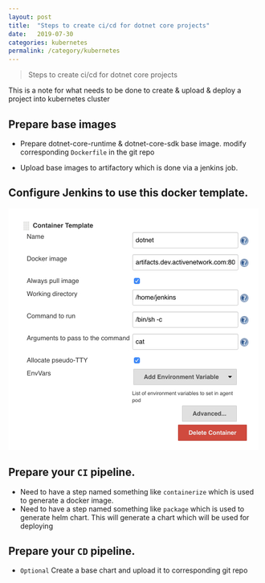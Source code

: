 ```yaml
---
layout: post
title:  "Steps to create ci/cd for dotnet core projects"
date:   2019-07-30
categories: kubernetes
permalink: /category/kubernetes
---
```


> Steps to create ci/cd for dotnet core projects

This is a note for what needs to be done to create & upload & deploy a project into kubernetes cluster

## Prepare base images

- Prepare dotnet-core-runtime & dotnet-core-sdk base image. 
    modify corresponding `Dockerfile` in the git repo

- Upload base images to artifactory which is done via a jenkins job.

## Configure Jenkins to use this docker template.

![](/img/jenkins.jpg)

## Prepare your `CI` pipeline.

  - Need to have a step named something like `containerize` which is used to generate a docker image.
  - Need to have a step named something like `package` which is used to generate helm chart. 
    This will generate a chart which will be used for deploying 

## Prepare your `CD` pipeline.

  - `Optional` Create a base chart and upload it to corresponding git repo





